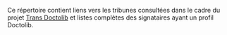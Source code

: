 Ce répertoire contient liens vers les tribunes consultées dans le cadre du projet [Trans Doctolib](https://github.com/msw9/trans-doctolib/tree/main) et listes complètes des signataires ayant un profil Doctolib.
